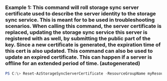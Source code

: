 ### Example 1: This command will roll storage sync server certificate used to describe the server identity to the storage sync service. This is meant for to be used in troubleshooting scenarios. When calling this command, the server certificate is replaced, updating the storage sync service this server is registered with as well, by submitting the public part of the key. Since a new certificate is generated, the expiration time of this cert is also updated. This command can also be used to update an expired certificate. This can happen if a server is offline for an extended period of time. (autogenerated)
```powershell
PS C:\> Reset-AzStorageSyncServerCertificate -ResourceGroupName myResourceGroup -StorageSyncServiceName myStorageSyncServiceName
```

